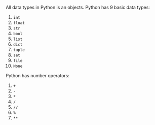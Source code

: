 All data types in Python is an objects. Python has 9 basic data types:
1. `int`
2. `float`
3. `str`
4. `bool`
5. `list`
6. `dict`
7. `tuple`
8. `set`
9. `file`
10. `None`

Python has number operators:
1. `+`
2. `-`
3. `*`
4. `/`
5. `//`
6. `%`
7. `**`